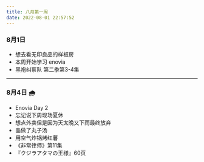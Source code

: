 ```yaml
---
title: 八月第一周
date: 2022-08-01 22:57:52
---
```

### 8月1日
- 想去看无印良品的样板房
- 本周开始学习 enovia
- 黑袍纠察队 第二季第3-4集

---

### 8月4日 🌧️

- Enovia Day 2
- 忘记说下周现场夏休
- 想点外卖但是因为天太晚又下雨最终放弃
- 晶做了丸子汤
- 用空气炸锅烤红薯
- 《非常律师》第11集
- 『クジラアタマの王様』60页